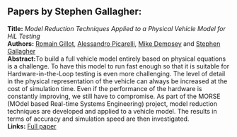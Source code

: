 <h2>Papers by Stephen Gallagher:</h2>
<p>
<b>Title:</b> <i> Model Reduction Techniques Applied to a Physical Vehicle Model for HiL Testing </i> <br />
<b>Authors:</b> <a href="../authors/author_86.html">Romain Gillot</a>, <a href="../authors/author_215.html">Alessandro Picarelli</a>, <a href="../authors/author_57.html">Mike Dempsey</a> and <a href="../authors/author_79.html">Stephen Gallagher</a><br />
<b>Abstract:</b>To build a full vehicle model entirely based on physical
equations is a challenge. To have this model to run fast
enough so that it is suitable for Hardware-in-the-Loop testing
is even more challenging. The level of detail in the physical
representation of the vehicle can always be increased at the
cost of simulation time. Even if the performance of the
hardware is constantly improving, we still have to
compromise.
As part of the MORSE (MOdel based Real-time Systems
Engineering) project, model reduction techniques are
developed and applied to a vehicle model. The results in
terms of accuracy and simulation speed are then investigated.<br />
<b>Links:</b> <a href="../submissions/ecp17132299_GillotPicarelliDempseyGallagher.pdf">Full paper</a></p>